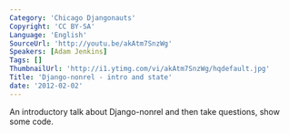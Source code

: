 ```yaml
---
Category: 'Chicago Djangonauts'
Copyright: 'CC BY-SA'
Language: 'English'
SourceUrl: 'http://youtu.be/akAtm7SnzWg'
Speakers: [Adam Jenkins]
Tags: []
ThumbnailUrl: 'http://i1.ytimg.com/vi/akAtm7SnzWg/hqdefault.jpg'
Title: 'Django-nonrel - intro and state'
date: '2012-02-02'
---
```

An introductory talk about Django-nonrel and then
take questions, show some code.
